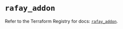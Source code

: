 # `rafay_addon`

Refer to the Terraform Registry for docs: [`rafay_addon`](https://registry.terraform.io/providers/rafaysystems/rafay/1.1.52/docs/resources/addon).
